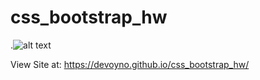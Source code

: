 # css_bootstrap_hw

.![alt text](screenshot.png)

View Site at: https://devoyno.github.io/css_bootstrap_hw/

